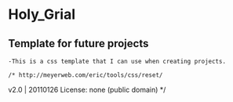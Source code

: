 # Holy_Grial

## Template for future projects
    -This is a css template that I can use when creating projects.
  
    /* http://meyerweb.com/eric/tools/css/reset/ 
   v2.0 | 20110126
   License: none (public domain)
*/